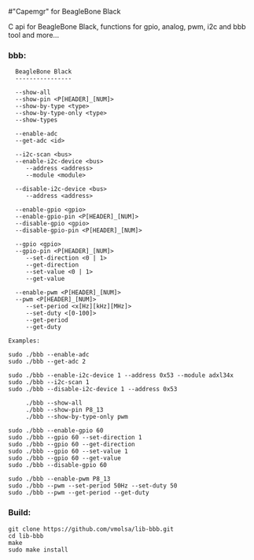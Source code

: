 #"Capemgr" for BeagleBone Black

C api for BeagleBone Black, functions for gpio, analog, pwm, i2c and bbb tool and more...

### bbb:

      BeagleBone Black                                                
      ----------------                                                
                                                                      
      --show-all                                                      
      --show-pin <P[HEADER]_[NUM]>                                    
      --show-by-type <type>                                           
      --show-by-type-only <type>                                      
      --show-types                                                    
                                                                      
      --enable-adc                                                    
      --get-adc <id>                                                  
                                                                      
      --i2c-scan <bus>                                                
      --enable-i2c-device <bus>                                       
         --address <address>                                          
         --module <module>                                            
                                                                      
      --disable-i2c-device <bus>                                      
         --address <address>                                          
                                                                      
      --enable-gpio <gpio>                                            
      --enable-gpio-pin <P[HEADER]_[NUM]>                             
      --disable-gpio <gpio>                                           
      --disable-gpio-pin <P[HEADER]_[NUM]>                            
                                                                      
      --gpio <gpio>                                                   
      --gpio-pin <P[HEADER]_[NUM]>                                    
         --set-direction <0 | 1>                                      
         --get-direction                                              
         --set-value <0 | 1>                                          
         --get-value                                                  
                                                                      
      --enable-pwm <P[HEADER]_[NUM]>                                  
      --pwm <P[HEADER]_[NUM]>                                         
         --set-period <x[Hz][kHz][MHz]>                               
         --set-duty <[0-100]>                                         
         --get-period                                                 
         --get-duty                                                   
                                                                      
    Examples:                                                         
                                                                      
    sudo ./bbb --enable-adc                                           
    sudo ./bbb --get-adc 2                                            
                                                                      
    sudo ./bbb --enable-i2c-device 1 --address 0x53 --module adxl34x  
    sudo ./bbb --i2c-scan 1                                           
    sudo ./bbb --disable-i2c-device 1 --address 0x53                  
                                                                      
         ./bbb --show-all                                             
         ./bbb --show-pin P8_13                                       
         ./bbb --show-by-type-only pwm                                
                                                                      
    sudo ./bbb --enable-gpio 60                                       
    sudo ./bbb --gpio 60 --set-direction 1                            
    sudo ./bbb --gpio 60 --get-direction                              
    sudo ./bbb --gpio 60 --set-value 1                                
    sudo ./bbb --gpio 60 --get-value                                  
    sudo ./bbb --disable-gpio 60                                      
                                                                      
    sudo ./bbb --enable-pwm P8_13                                     
    sudo ./bbb --pwm --set-period 50Hz --set-duty 50                  
    sudo ./bbb --pwm --get-period --get-duty

### Build:
    
    git clone https://github.com/vmolsa/lib-bbb.git
    cd lib-bbb
    make
    sudo make install
    
